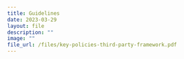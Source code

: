 ```yaml
---
title: Guidelines
date: 2023-03-29
layout: file
description: ""
image: ""
file_url: /files/key-policies-third-party-framework.pdf
---
```

